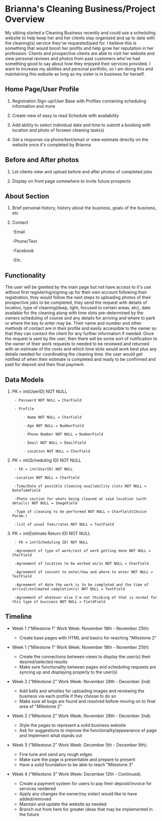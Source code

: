 # Brianna's Cleaning Business/Project Overview

My sibling started a Cleaning Business recently and could use a scheduling website to help keep her and her clients stay organized
and up to date with the cleaning(s) service they've requested/paid for. I believe this is something that would boost her profits and
help grow her reputation in her profession. Clients and prospective clients are able to visit her website and view personal reviews
and photos from past customers who've had something good to say about how they enjoyed their services provided. I want to increase my
abilities and personal portfolio, so I am doing this and maintaining this website as long as my sister is in business for herself.

## Home Page/User Profile

1. Registration Sign-up/User Base with Profiles containing scheduling information and more

2. Create view of easy to read Schedule with availability

3. Add ability to select individual date and time to submit a booking with location and photo of forseen cleaning task(s)

4. Get a response via phone/text/email or view estimate directly on the website once it's completed by Brianna

## Before and After photos

1. Let clients view and upload before and after photos of completed jobs

2. Display on front page somewhere to invite future prospects

## About Section

1. Brief personal history, history about the business, goals of the business, etc

2. Contact

    -Email

    -Phone/Text

    -Facebook

    -Etc.

## Functionality

The user will be greeted by the main page but not have access to it's use without first registering/signing up for their own account following their registration, they would follow the next steps to uploading photos of their prospective jobs to be completed, they send
the request with details of location, type of cleaning(deep, light, focused to certain areas, etc), date available for the cleaning along with time slots pre-determined by the owners scheduling of course and any details for arriving and where to park or where the key to enter may be. Their name and number and other methods of contact are in their profile and easily accessible to the owner so that they can contact the client for any further information if needed. Once the request is sent by the user, then there will be some sort of notification to the owner of their work requests to needed to be reviewed and returned with an estimate of the costs and which time
slots would work best plus any details needed for coordinating the cleaning time.
the user would get notified of when their estimate is completed and ready to be confirmed
and paid for deposit and then final payment.

## Data Models

1. PK = int(UserID) NOT NULL

        - Password NOT NULL = CharField

        - Profile

            - Name NOT NULL = CharField

            - Age NOT NULL = NumberField

            - Phone Number NOT NULL = NumberField

            - Email NOT NULL = EmailField

            - Location NOT NULL = CharField

2. PK = int(Scheduling ID) NOT NULL

        - FK = int(UserID) NOT NULL 

        -Location NOT NULL = CharField

        -Time/Date of possible cleaning availability slots NOT NULL = DateTimeField

        -Photo section for whats being cleaned at said location (with details) NOT NULL = ImageField

        -Type of cleaning to be performed NOT NULL = CharField(Choice Param.)

        -list of usual fees/rates NOT NULL = TextField

3. PK = int(Estimate Return ID) NOT NULL

        - FK = int(Scheduling ID) NOT NULL

        -Agreement of type of work/cost of work getting done NOT NULL = CharField

        -Agreement of location to be worked on/in NOT NULL = CharField

        -Agreement of concent to enter/how and where to enter NOT NULL = TextField

        -Agreement of date the work is to be completed and the time of arrival/estimated completion(s) NOT NULL = TextField

        -Agreement of whatever else I'm not thinking of that is normal for this type of business NOT NULL = FieldField

## Timeline

- Week 1 ("Milestone 1" Work Week: November 18th - November 25th)

  - Create base pages with HTML and basics for reaching "Milestone 2"

- Week 1 ("Milestone 1" Work Week: November 18th - November 25th)

  - Create the connections between views to display the user(s) their desired/selected results
  - Make sure functionality between pages and scheduling requests are syncing up and displaying properly to the user(s)

- Week 2 ("Milestone 2" Work Week: November 28th - December 2nd)

  - Add bells and whistles for uploading images and reviewing the business via each profile if they choose to do so
  - Make sure all bugs are found and resolved before moving on to final area of "Milestone 2"

- Week 2 ("Milestone 2" Work Week: November 28th - December 2nd).

  - Style the pages to represent a solid business website
  - Ask for suggestions to improve the functionality/appearance of page and implement what stands out

- Week 3 ("Milestone 2" Work Week: December 5th - December 9th).

  - Fine tune and sand any rough edges
  - Make sure the page is presentable and prepare to present
  - Have a solid foundation to be able to reach "Milestone 3"

- Week 4 ("Milestone 3" Work Week: December 12th - Continued).

  - Create a payment system for users to pay their deposit/invoice for services rendered
  - Apply any changes the owner(my sister) would like to have added/removed
  - Maintain and update the website as needed
  - Branch out from here for greater ideas that may be implemented in the future
